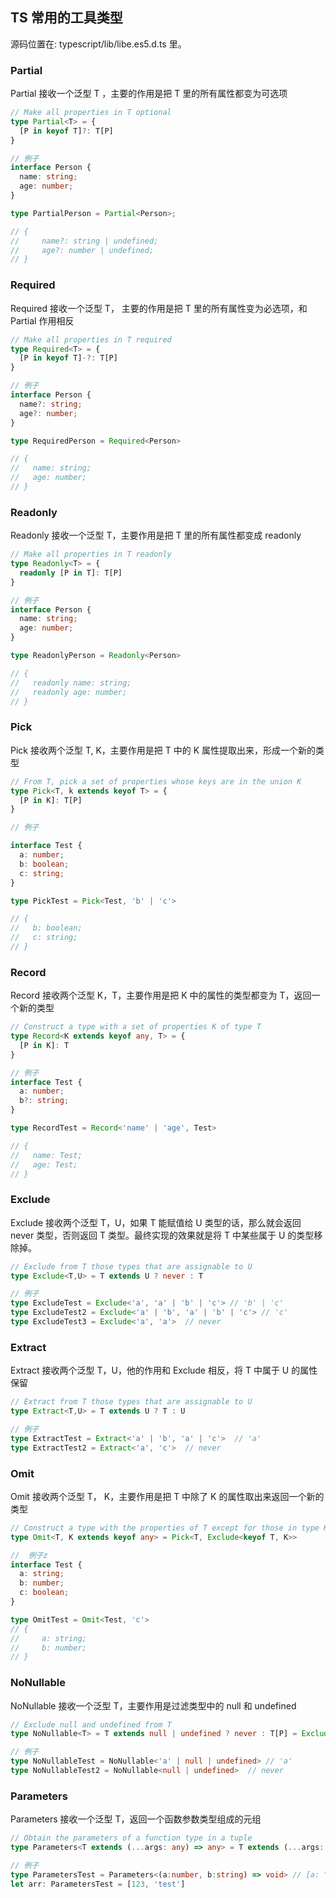 ## TS 常用的工具类型

源码位置在: typescript/lib/libe.es5.d.ts 里。

### Partial
Partial 接收一个泛型 T ，主要的作用是把 T 里的所有属性都变为可选项

```ts
// Make all properties in T optional
type Partial<T> = {
  [P in keyof T]?: T[P]
}

// 例子
interface Person {
  name: string;
  age: number;
}

type PartialPerson = Partial<Person>;

// {
//     name?: string | undefined;
//     age?: number | undefined;
// }
```

### Required
Required 接收一个泛型 T， 主要的作用是把 T 里的所有属性变为必选项，和 Partial 作用相反

```ts
// Make all properties in T required
type Required<T> = {
  [P in keyof T]-?: T[P]
}

// 例子
interface Person {
  name?: string;
  age?: number;
}

type RequiredPerson = Required<Person>

// {
//   name: string;
//   age: number;
// }
```

### Readonly
Readonly 接收一个泛型 T，主要作用是把 T 里的所有属性都变成 readonly

```ts
// Make all properties in T readonly
type Readonly<T> = {
  readonly [P in T]: T[P]
}

// 例子
interface Person {
  name: string;
  age: number;
}

type ReadonlyPerson = Readonly<Person>

// {
//   readonly name: string;
//   readonly age: number;
// }
```

###  Pick
Pick 接收两个泛型 T, K，主要作用是把 T 中的 K 属性提取出来，形成一个新的类型

```ts
// From T, pick a set of properties whose keys are in the union K
type Pick<T, k extends keyof T> = {
  [P in K]: T[P]
}

// 例子

interface Test {
  a: number;
  b: boolean;
  c: string;
}

type PickTest = Pick<Test, 'b' | 'c'>

// {
//   b: boolean;
//   c: string;
// }
```

### Record
Record 接收两个泛型 K，T，主要作用是把 K 中的属性的类型都变为 T，返回一个新的类型

```ts
// Construct a type with a set of properties K of type T
type Record<K extends keyof any, T> = {
  [P in K]: T
}

// 例子
interface Test {
  a: number;
  b?: string;
}

type RecordTest = Record<'name' | 'age', Test>

// {
//   name: Test;
//   age: Test;
// }
```

### Exclude
Exclude 接收两个泛型 T，U，如果 T 能赋值给 U 类型的话，那么就会返回 never 类型，否则返回 T 类型。最终实现的效果就是将 T 中某些属于 U 的类型移除掉。

```ts
// Exclude from T those types that are assignable to U
type Exclude<T,U> = T extends U ? never : T

// 例子
type ExcludeTest = Exclude<'a', 'a' | 'b' | 'c'> // 'b' | 'c'
type ExcludeTest2 = Exclude<'a' | 'b', 'a' | 'b' | 'c'> // 'c'
type ExcludeTest3 = Exclude<'a', 'a'>  // never
```

### Extract
Extract 接收两个泛型 T，U，他的作用和 Exclude 相反，将 T 中属于 U 的属性保留

```ts
// Extract from T those types that are assignable to U
type Extract<T,U> = T extends U ? T : U

// 例子
type ExtractTest = Extract<'a' | 'b', 'a' | 'c'>  // 'a'
type ExtractTest2 = Extract<'a', 'c'>  // never
```

### Omit
Omit 接收两个泛型 T， K，主要作用是把 T 中除了 K 的属性取出来返回一个新的类型

```ts
// Construct a type with the properties of T except for those in type K.
type Omit<T, K extends keyof any> = Pick<T, Exclude<keyof T, K>>

//  例子z
interface Test {
  a: string;
  b: number;
  c: boolean;
}

type OmitTest = Omit<Test, 'c'>
// {
//     a: string;
//     b: number;
// }
```
### NoNullable
NoNullable 接收一个泛型 T，主要作用是过滤类型中的 null 和 undefined

```ts
// Exclude null and undefined from T
type NoNullable<T> = T extends null | undefined ? never : T[P] = Exclude<T, null | undefined>

// 例子
type NoNullableTest = NoNullable<'a' | null | undefined> // 'a'
type NoNullableTest2 = NoNullable<null | undefined>  // never
```

### Parameters
Parameters 接收一个泛型 T，返回一个函数参数类型组成的元组
```ts
// Obtain the parameters of a function type in a tuple
type Parameters<T extends (...args: any) => any> = T extends (...args: infer P) => any ? P : never

// 例子
type ParametersTest = Parameters<(a:number, b:string) => void> // [a: "string", b: number]'
let arr: ParametersTest = [123, 'test']
```